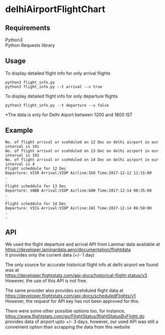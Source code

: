 # delhiAirportFlightChart

## Requirements
Python3
</br>
Python Requests library

## Usage
To display detailed flight info for only arrival flights
```shell
python3 flight_info.py
python3 flight_info.py --t arrival --v true
```
To display detailed flight info for only departure flights
```shell
python3 flight_info.py --t departure --v false
```
*The data is only for Delhi Aiport between 1200 and 1800 IST

## Example
```
No. of flight arrival or scehduled on 12 Dec on delhi airport in our interval is 191
No. of flight arrival or scehduled on 13 Dec on delhi airport in our interval is 193
No. of flight arrival or scehduled on 14 Dec on delhi airport in our interval is 4
Flight scheddule for 12 Dec
Departure: VISR Arrival:VIDP Airline:IGO Time:2017-12-12 11:15:00
.
.
Flight scheddule for 13 Dec
Departure: VABB Arrival:VIDP Airline:GOW Time:2017-12-14 06:35:00
.
.
Flight scheddule for 14 Dec
Departure: VICG Arrival:VIDP Airline:JAI Time:2017-12-14 06:50:00
.
.
```
## API
We used the flight departure and arrival API from Laminar data available at <br>
https://developer.laminardata.aero/documentation/flightdata <br>
It provides only the current data (+/- 1 day)

The only source for accurate historical flight info at delhi airport we found was at <br>
https://developer.flightstats.com/api-docs/historical-flight-status/v3 <br>
However, the use of this API is not free.

The same provider also provides scehduled flight data at <br>
https://developer.flightstats.com/api-docs/scheduledFlights/v1 <br>
However, the request for API key has not been approved for this.

There were some other possible options too, for instance, <br>
https://www.flightstats.com/go/FlightStatus/flightStatusByFlight.do <br>
provides data of airport upto +/- 3 days, however, our used API was still a convenient option than scrapping the data from this website





